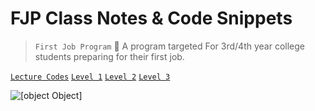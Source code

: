 # FJP Class Notes & Code Snippets

>  `First Job Program` 🔗 A program targeted For 3rd/4th year college students preparing for their first job.

[`Lecture Codes`](https://github.com/rajneeshkumar146/pepcoding-Batches/tree/master/2021/FJP3/) [`Level 1`](https://www.pepcoding.com/resources/online-java-foundation) [`Level 2`](https://www.pepcoding.com/resources/data-structures-and-algorithms-in-java-levelup) [`Level 3`](https://www.pepcoding.com/resources/data-structures-and-algorithms-in-java-interview-prep)

![[object Object]](https://socialify.git.ci/thatbeautifuldream/pepcoding-dsa/image?language=1&name=1&theme=Dark)
